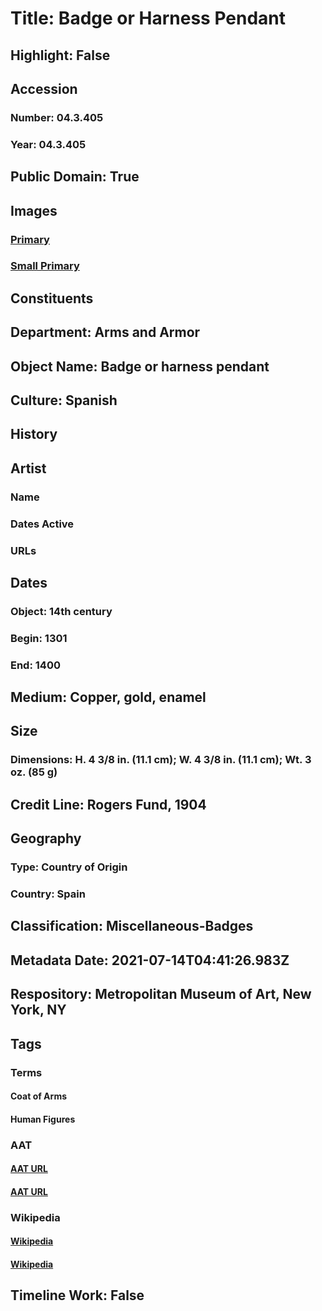 # Title: Badge or Harness Pendant
## Highlight: False
## Accession
### Number: 04.3.405
### Year: 04.3.405
## Public Domain: True
## Images
### [Primary](https://images.metmuseum.org/CRDImages/aa/original/LC-04.3.405-001.jpg)
### [Small Primary](https://images.metmuseum.org/CRDImages/aa/web-large/LC-04.3.405-001.jpg)
## Constituents
## Department: Arms and Armor
## Object Name: Badge or harness pendant
## Culture: Spanish
## History
## Artist
### Name
### Dates Active
### URLs
## Dates
### Object: 14th century
### Begin: 1301
### End: 1400
## Medium: Copper, gold, enamel
## Size
### Dimensions: H. 4 3/8 in. (11.1 cm); W. 4 3/8 in. (11.1 cm); Wt. 3 oz. (85 g)
## Credit Line: Rogers Fund, 1904
## Geography
### Type: Country of Origin
### Country: Spain
## Classification: Miscellaneous-Badges
## Metadata Date: 2021-07-14T04:41:26.983Z
## Respository: Metropolitan Museum of Art, New York, NY
## Tags
### Terms
#### Coat of Arms
#### Human Figures
### AAT
#### [AAT URL](http://vocab.getty.edu/page/aat/300126352)
#### [AAT URL](http://vocab.getty.edu/page/aat/300404114)
### Wikipedia
#### [Wikipedia]()
#### [Wikipedia]()
## Timeline Work: False